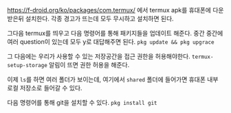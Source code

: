 https://f-droid.org/ko/packages/com.termux/ 에서 termux apk를 휴대폰에 다운받은뒤 설치한다.
각종 경고가 뜨는데 모두 무시하고 설치하면 된다.

그다음 termux를 띄우고 다음 명령어를 통해 패키지들을 업데이트 해준다.
중간 중간에 여러 question이 있는데 모두 y로 대답해주면 된다.
`pkg update && pkg upgrace`

그 다음에는 우리가 사용할 수 있는 저장공간을 접근 권한을 허용해야한다.
`termux-setup-storage`
알림이 뜨면 권한 허용을 해준다.

이제 `ls`를 하면 여러 폴더가 보이는데, 여기에서 `shared` 폴더에 들어가면 휴대폰 내부 로컬 저장소로 들어갈 수 있다.

다음 명령어를 통해 git을 설치할 수 있다.
`pkg install git`

